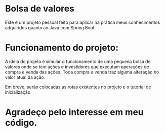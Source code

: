 # Bolsa de valores

Este é um projeto pessoal feito para aplicar na prática meus conhecimentos adquiridos quanto ao Java com Spring Boot. 

# Funcionamento do projeto:

A ideia do projeto é simular o funcionamento de uma pequena bolsa de valores onde se tem ações e investidores que executam operações de compra e venda das ações. 
Toda compra e venda traz alguma alteração no valor atual da ação. 


Em breve, serão colocadas as rotas existentes no projeto e o tutorial de inicialização. 


# Agradeço pelo interesse em meu código.
